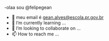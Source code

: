 -olaa sou @felipegean
- 👀 meu email é gean.alves@escola.pr.gov.br
- 🌱 I’m currently learning ...
- 💞️ I’m looking to collaborate on ...
- 📫 How to reach me ...

<!---
felipegean/felipegean is a ✨ special ✨ repository because its `README.md` (this file) appears on your GitHub profile.
You can click the Preview link to take a look at your changes.
--->
